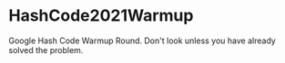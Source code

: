 # HashCode2021Warmup
Google Hash Code Warmup Round. Don't look unless you have already solved the problem. 
